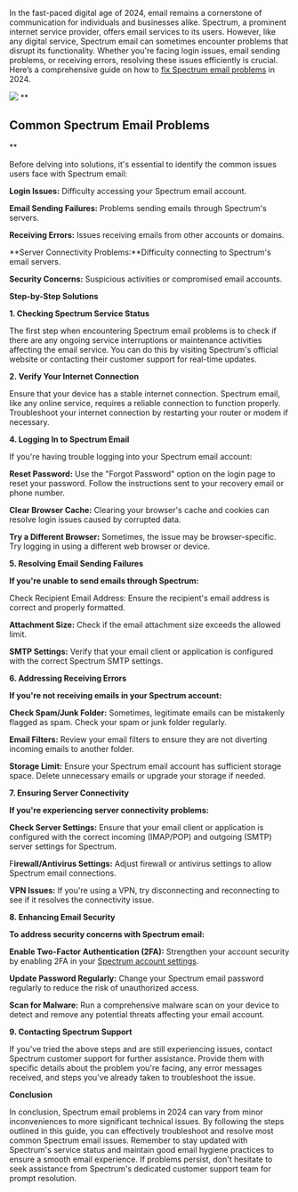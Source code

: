In the fast-paced digital age of 2024, email remains a cornerstone of communication for individuals and businesses alike. Spectrum, a prominent internet service provider, offers email services to its users. However, like any digital service, Spectrum email can sometimes encounter problems that disrupt its functionality. Whether you're facing login issues, email sending problems, or receiving errors, resolving these issues efficiently is crucial. Here’s a comprehensive guide on how to [fix Spectrum email problems](https://roadrunnermailsupport.com/contact-24-7-roadrunner-customer-service/) in 2024.

<img class="mfp-img" src="https://roadrunnermailsupport.com/wp-content/uploads/2024/02/Roadrunner-customer-service-phone-number.jpg" style="max-height: 953px;">
**<h2>Common Spectrum Email Problems</h2>**

Before delving into solutions, it's essential to identify the common issues users face with Spectrum email:

**Login Issues:** Difficulty accessing your Spectrum email account.

**Email Sending Failures:** Problems sending emails through Spectrum's servers.

**Receiving Errors:** Issues receiving emails from other accounts or domains.

**Server Connectivity Problems:**Difficulty connecting to Spectrum's email servers.

**Security Concerns:** Suspicious activities or compromised email accounts.

**Step-by-Step Solutions**

**1. Checking Spectrum Service Status**

The first step when encountering Spectrum email problems is to check if there are any ongoing service interruptions or maintenance activities affecting the email service. You can do this by visiting Spectrum's official website or contacting their customer support for real-time updates.

**2. Verify Your Internet Connection**
   
Ensure that your device has a stable internet connection. Spectrum email, like any online service, requires a reliable connection to function properly. Troubleshoot your internet connection by restarting your router or modem if necessary.

**4. Logging In to Spectrum Email**

If you're having trouble logging into your Spectrum email account:

**Reset Password:** Use the "Forgot Password" option on the login page to reset your password. Follow the instructions sent to your recovery email or phone number.

**Clear Browser Cache:** Clearing your browser's cache and cookies can resolve login issues caused by corrupted data.

**Try a Different Browser:** Sometimes, the issue may be browser-specific. Try logging in using a different web browser or device.

**5. Resolving Email Sending Failures**

**If you're unable to send emails through Spectrum:**

Check Recipient Email Address: Ensure the recipient's email address is correct and properly formatted.

**Attachment Size:** Check if the email attachment size exceeds the allowed limit.

**SMTP Settings:** Verify that your email client or application is configured with the correct Spectrum SMTP settings.

**6. Addressing Receiving Errors**

**If you're not receiving emails in your Spectrum account:**

**Check Spam/Junk Folder:** Sometimes, legitimate emails can be mistakenly flagged as spam. Check your spam or junk folder regularly.

**Email Filters:** Review your email filters to ensure they are not diverting incoming emails to another folder.

**Storage Limit:** Ensure your Spectrum email account has sufficient storage space. Delete unnecessary emails or upgrade your storage if needed.

**7. Ensuring Server Connectivity**

**If you're experiencing server connectivity problems:**

**Check Server Settings:** Ensure that your email client or application is configured with the correct incoming (IMAP/POP) and outgoing (SMTP) server settings for Spectrum.

F**irewall/Antivirus Settings:** Adjust firewall or antivirus settings to allow Spectrum email connections.

**VPN Issues:** If you're using a VPN, try disconnecting and reconnecting to see if it resolves the connectivity issue.

**8. Enhancing Email Security**

**To address security concerns with Spectrum email:**

**Enable Two-Factor Authentication (2FA):** Strengthen your account security by enabling 2FA in your [Spectrum account settings](https://roadrunnermailsupport.com/spectrum-email-technical-support/).

**Update Password Regularly:** Change your Spectrum email password regularly to reduce the risk of unauthorized access.

**Scan for Malware:** Run a comprehensive malware scan on your device to detect and remove any potential threats affecting your email account.

**9. Contacting Spectrum Support**

If you've tried the above steps and are still experiencing issues, contact Spectrum customer support for further assistance. Provide them with specific details about the problem you're facing, any error messages received, and steps you've already taken to troubleshoot the issue.

**Conclusion**

In conclusion, Spectrum email problems in 2024 can vary from minor inconveniences to more significant technical issues. By following the steps outlined in this guide, you can effectively troubleshoot and resolve most common Spectrum email issues. Remember to stay updated with Spectrum's service status and maintain good email hygiene practices to ensure a smooth email experience. If problems persist, don't hesitate to seek assistance from Spectrum's dedicated customer support team for prompt resolution.
